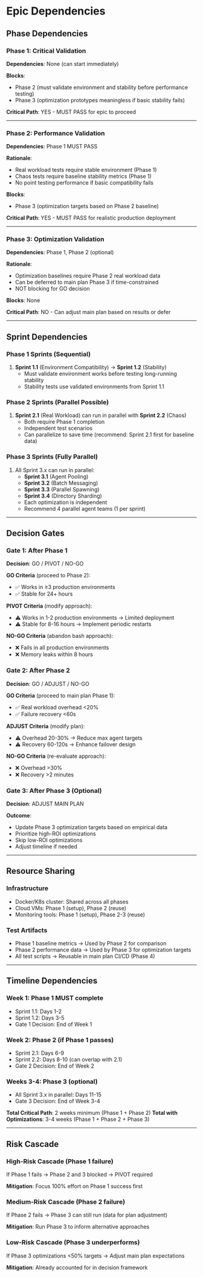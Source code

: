 # Epic Dependencies

## Phase Dependencies

### Phase 1: Critical Validation
**Dependencies**: None (can start immediately)

**Blocks**:
- Phase 2 (must validate environment and stability before performance testing)
- Phase 3 (optimization prototypes meaningless if basic stability fails)

**Critical Path**: YES - MUST PASS for epic to proceed

---

### Phase 2: Performance Validation
**Dependencies**: Phase 1 MUST PASS

**Rationale**:
- Real workload tests require stable environment (Phase 1)
- Chaos tests require baseline stability metrics (Phase 1)
- No point testing performance if basic compatibility fails

**Blocks**:
- Phase 3 (optimization targets based on Phase 2 baseline)

**Critical Path**: YES - MUST PASS for realistic production deployment

---

### Phase 3: Optimization Validation
**Dependencies**: Phase 1, Phase 2 (optional)

**Rationale**:
- Optimization baselines require Phase 2 real workload data
- Can be deferred to main plan Phase 3 if time-constrained
- NOT blocking for GO decision

**Blocks**: None

**Critical Path**: NO - Can adjust main plan based on results or defer

---

## Sprint Dependencies

### Phase 1 Sprints (Sequential)
1. **Sprint 1.1** (Environment Compatibility) → **Sprint 1.2** (Stability)
   - Must validate environment works before testing long-running stability
   - Stability tests use validated environments from Sprint 1.1

### Phase 2 Sprints (Parallel Possible)
1. **Sprint 2.1** (Real Workload) can run in parallel with **Sprint 2.2** (Chaos)
   - Both require Phase 1 completion
   - Independent test scenarios
   - Can parallelize to save time (recommend: Sprint 2.1 first for baseline data)

### Phase 3 Sprints (Fully Parallel)
1. All Sprint 3.x can run in parallel:
   - **Sprint 3.1** (Agent Pooling)
   - **Sprint 3.2** (Batch Messaging)
   - **Sprint 3.3** (Parallel Spawning)
   - **Sprint 3.4** (Directory Sharding)
   - Each optimization is independent
   - Recommend 4 parallel agent teams (1 per sprint)

---

## Decision Gates

### Gate 1: After Phase 1
**Decision**: GO / PIVOT / NO-GO

**GO Criteria** (proceed to Phase 2):
- ✅ Works in ≥3 production environments
- ✅ Stable for 24+ hours

**PIVOT Criteria** (modify approach):
- ⚠️ Works in 1-2 production environments → Limited deployment
- ⚠️ Stable for 8-16 hours → Implement periodic restarts

**NO-GO Criteria** (abandon bash approach):
- ❌ Fails in all production environments
- ❌ Memory leaks within 8 hours

### Gate 2: After Phase 2
**Decision**: GO / ADJUST / NO-GO

**GO Criteria** (proceed to main plan Phase 1):
- ✅ Real workload overhead <20%
- ✅ Failure recovery <60s

**ADJUST Criteria** (modify plan):
- ⚠️ Overhead 20-30% → Reduce max agent targets
- ⚠️ Recovery 60-120s → Enhance failover design

**NO-GO Criteria** (re-evaluate approach):
- ❌ Overhead >30%
- ❌ Recovery >2 minutes

### Gate 3: After Phase 3 (Optional)
**Decision**: ADJUST MAIN PLAN

**Outcome**:
- Update Phase 3 optimization targets based on empirical data
- Prioritize high-ROI optimizations
- Skip low-ROI optimizations
- Adjust timeline if needed

---

## Resource Sharing

### Infrastructure
- Docker/K8s cluster: Shared across all phases
- Cloud VMs: Phase 1 (setup), Phase 2 (reuse)
- Monitoring tools: Phase 1 (setup), Phase 2-3 (reuse)

### Test Artifacts
- Phase 1 baseline metrics → Used by Phase 2 for comparison
- Phase 2 performance data → Used by Phase 3 for optimization targets
- All test scripts → Reusable in main plan CI/CD (Phase 4)

---

## Timeline Dependencies

### Week 1: Phase 1 MUST complete
- Sprint 1.1: Days 1-2
- Sprint 1.2: Days 3-5
- Gate 1 Decision: End of Week 1

### Week 2: Phase 2 (if Phase 1 passes)
- Sprint 2.1: Days 6-9
- Sprint 2.2: Days 8-10 (can overlap with 2.1)
- Gate 2 Decision: End of Week 2

### Weeks 3-4: Phase 3 (optional)
- All Sprint 3.x in parallel: Days 11-15
- Gate 3 Decision: End of Week 3-4

**Total Critical Path**: 2 weeks minimum (Phase 1 + Phase 2)
**Total with Optimizations**: 3-4 weeks (Phase 1 + Phase 2 + Phase 3)

---

## Risk Cascade

### High-Risk Cascade (Phase 1 failure)
If Phase 1 fails → Phase 2 and 3 blocked → PIVOT required

**Mitigation**: Focus 100% effort on Phase 1 success first

### Medium-Risk Cascade (Phase 2 failure)
If Phase 2 fails → Phase 3 can still run (data for plan adjustment)

**Mitigation**: Run Phase 3 to inform alternative approaches

### Low-Risk Cascade (Phase 3 underperforms)
If Phase 3 optimizations <50% targets → Adjust main plan expectations

**Mitigation**: Already accounted for in decision framework
